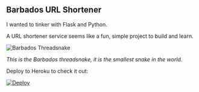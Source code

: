 ## Barbados URL Shortener

I wanted to tinker with Flask and Python.

A URL shortener service seems like a fun, simple project to build and learn.

![Barbados Threadsnake](https://upload.wikimedia.org/wikipedia/commons/archive/e/e7/20090107103249%21Leptotyphlops_carlae.jpg)

_This is the Barbados threadsnake, it is the smallest snake in the world._

Deploy to Heroku to check it out:

<a href="https://heroku.com/deploy?template=http://github.com/bryanbrunetti/barbados">
  <img src="https://www.herokucdn.com/deploy/button.svg" alt="Deploy">
</a>

